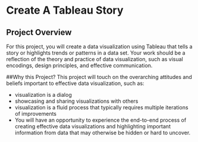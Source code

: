 # Create A Tableau Story

## Project Overview
For this project, you will create a data visualization using Tableau that tells a story or highlights trends or patterns in a data set. 
Your work should be a reflection of the theory and practice of data visualization, such as visual encodings, design principles, and 
effective communication.

##Why this Project?
This project will touch on the overarching attitudes and beliefs important to effective data visualization, such as:

- visualization is a dialog
- showcasing and sharing visualizations with others
- visualization is a fluid process that typically requires multiple iterations of improvements
- You will have an opportunity to experience the end-to-end process of creating effective data visualizations and highlighting important
  information from data that may otherwise be hidden or hard to uncover.
